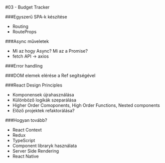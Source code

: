 #03 - Budget Tracker

###Egyszerű SPA-k készítése
- Routing
- RouteProps

###Async műveletek
- Mi az hogy Async? Mi az a Promise?
- fetch API -> axios

###Error handling

###DOM elemek elérése a Ref segítségével

###React Design Principles
- Komponensek újrahasználása
- Különböző logikák szeparálása
- Higher Order Comoponents, High Order Functions, Nested components
- Előző projektek refaktorálása?

###Hogyan tovább?
- React Context
- Redux
- TypeScript
- Component libraryk használata
- Server Side Rendering
- React Native
